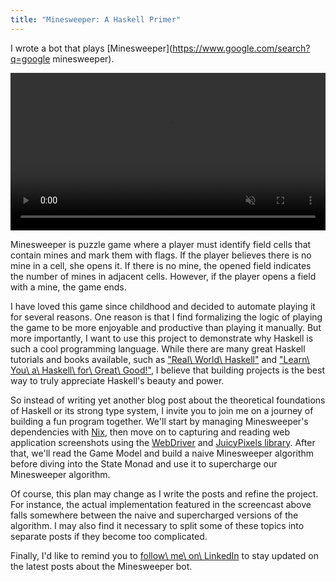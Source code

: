 ```yaml
---
title: "Minesweeper: A Haskell Primer"
---
```


I wrote a bot that plays [Minesweeper](https://www.google.com/search?q=google minesweeper).

<video
  width="100%"
  muted
  autoplay
  loop
  src="/media/minesweeper_bot.mov"/>
<br>

Minesweeper is puzzle game where a player must identify field cells that contain mines and mark them with flags. If the player believes there is no mine in a cell, she opens it. If there is no mine, the opened field indicates the number of mines in adjacent cells. However, if the player opens a field with a mine, the game ends.

I have loved this game since childhood and decided to automate playing it for several reasons. One reason is that I find formalizing the logic of playing the game to be more enjoyable and productive than playing it manually. But more importantly, I want to use this project to demonstrate why Haskell is such a cool programming language. While there are many great Haskell tutorials and books available, such as ["Real\ World\ Haskell"](https://book.realworldhaskell.org/read/) and ["Learn\ You\ a\ Haskell\ for\ Great\ Good!"](http://www.learnyouahaskell.com/), I believe that building projects is the best way to truly appreciate Haskell's beauty and power.

So instead of writing yet another blog post about the theoretical foundations of Haskell or its strong type system, I invite you to join me on a journey of building a fun program together. We'll start by managing Minesweeper's dependencies with [Nix](https://en.wikipedia.org/wiki/Nix_(package_manager)), then move on to capturing and reading web application screenshots using the [WebDriver](https://hackage.haskell.org/package/webdriver) and [JuicyPixels library](https://hackage.haskell.org/package/JuicyPixels). After that, we'll read the Game Model and build a naive Minesweeper algorithm before diving into the State Monad and use it to supercharge our Minesweeper algorithm.

Of course, this plan may change as I write the posts and refine the project. For instance, the actual implementation featured in the screencast above falls somewhere between the naive and supercharged versions of the algorithm. I may also find it necessary to split some of these topics into separate posts if they become too complicated.

Finally, I'd like to remind you to [follow\ me\ on\ LinkedIn](http://www.linkedin.com/comm/mynetwork/discovery-see-all?usecase=PEOPLE_FOLLOWS&followMember=tellary) to stay updated on the latest posts about the Minesweeper bot.
